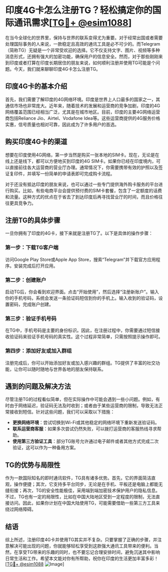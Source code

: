# 印度4G卡怎么注册TG？轻松搞定你的国际通讯需求[[TG💪+ @esim1088](https://t.me/s/esim1088)]

在当今全球化的世界里，保持与世界的联系变得尤为重要。对于经常出国或者需要处理国际事务的人来说，一款稳定且高效的通讯工具是必不可少的。而Telegram（简称TG）无疑是一个非常受欢迎的选择。它不仅支持文字、图片、视频等多种消息形式，还拥有强大的加密功能，确保用户的信息安全。然而，对于那些刚刚来到印度或者打算在印度长期居住的朋友来说，如何顺利注册并使用TG可能是个问题。今天，我们就来聊聊印度4G卡怎么注册TG。

## 印度4G卡的基本介绍

首先，我们需要了解印度的4G网络环境。印度是世界上人口最多的国家之一，其通信市场也非常庞大。近年来，随着技术的发展和运营商的竞争加剧，印度的4G网络覆盖范围已经相当广泛，尤其是在城市地区。目前，印度的主要4G网络运营商包括Reliance Jio、Airtel、Vodafone Idea等。这些运营商提供的4G服务价格实惠，信号质量也相对可靠，因此成为了许多用户的首选。

## 购买印度4G卡的渠道

想要在印度使用4G网络，第一步当然是购买一张本地的SIM卡。现在，无论是在线上还是线下，都可以方便地买到印度的4G SIM卡。如果你已经在印度境内，可以直接前往各大运营商的营业厅办理。通常情况下，你需要携带有效的护照以及签证复印件，并填写一份简单的申请表即可完成购卡流程。

对于还没有抵达印度的朋友来说，也可以通过一些专门提供海外购卡服务的平台进行购买。比如，有些电商平台会提供预付费的SIM卡套餐，包含了一定额度的话费和流量。这种方式的优点在于省去了到达印度后再寻找营业厅的时间，而且价格往往更具竞争力。

## 注册TG的具体步骤

一旦你拥有了印度的4G卡，接下来就是注册TG了。以下是具体的操作步骤：

### 第一步：下载TG客户端
访问Google Play Store或Apple App Store，搜索“Telegram”并下载官方应用程序。安装完成后打开应用。

### 第二步：创建账户
启动TG后，你会看到欢迎界面。点击“开始使用”，然后选择“注册新账户”。输入你的手机号码，系统会发送一条验证码短信到你的手机上。输入收到的验证码，设置密码，完成账户创建。

### 第三步：验证手机号码
在TG中，手机号码是主要的身份标识。因此，在注册过程中，你需要通过短信接收验证码来验证手机号码的真实性。这个过程非常简单，只需按照提示操作即可。

### 第四步：添加好友或加入群组
注册完成后，你可以开始添加好友或加入感兴趣的群组。TG提供了丰富的社交功能，让你可以随时随地与世界各地的朋友保持联系。

## 遇到的问题及解决方法

尽管注册TG的过程看似简单，但在实际操作中可能会遇到一些小问题。例如，有时由于网络延迟，验证码无法及时收到；或者由于某些运营商的限制，导致无法正常接收到短信。针对这些问题，我们可以采取以下措施：

- **更换网络环境**：尝试切换到Wi-Fi或其他稳定的网络环境下重新发送验证码。
- **联系运营商客服**：如果多次尝试仍然失败，可以拨打运营商的客服热线寻求帮助。
- **使用第三方验证工具**：部分TG账号允许通过电子邮件或者其他方式完成二次验证，这可以作为一种备用方案。

## TG的优势与局限性

作为一款国际知名的即时通讯软件，TG具有诸多优势。首先，它的界面简洁直观，操作便捷；其次，它支持多平台同步，无论是在手机、平板还是电脑上都能无缝衔接；再次，TG的安全性能极佳，采用端到端加密技术保护用户的隐私信息。不过，TG也有一定的局限性，比如在中国大陆地区受到一定程度的限制，无法直接访问。因此，如果你计划在中国大陆使用TG，可能需要借助一些第三方工具来绕过网络障碍。

## 结语

综上所述，注册印度4G卡并使用TG其实并不复杂。只要掌握了正确的步骤，并注意解决可能出现的问题，你就能够轻松享受到这款强大通讯工具带来的便利。当然，在享受TG带来的乐趣的同时，也不要忘记合理安排时间，避免沉迷其中影响日常生活和工作。希望本文能对你有所帮助，祝你在印度的生活更加丰富多彩！[[TG💪+ @esim1088](https://t.me/s/esim1088) ![Image](https://i.postimg.cc/4NQfJmqS/Snipaste-2025-05-13-00-14-12.png)]